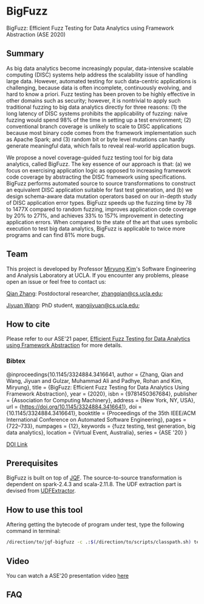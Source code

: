 
# BigFuzz
BigFuzz: Efficient Fuzz Testing for Data Analytics using Framework Abstraction (ASE 2020)

## Summary
As big data analytics become increasingly popular, data-intensive scalable computing (DISC) systems help address the scalability issue of handling large data. However, automated testing for such data-centric applications is challenging, because data is often incomplete, continuously evolving, and hard to know a priori. Fuzz testing has been proven to be highly effective in other domains such as security; however, it is nontrivial to apply such traditional fuzzing to big data analytics directly for three reasons: (1) the long latency of DISC systems prohibits the applicability of fuzzing: naïve fuzzing would spend 98% of the time in setting up a test environment; (2) conventional branch coverage is unlikely to scale to DISC applications because most binary code comes from the framework
implementation such as Apache Spark; and (3) random bit or byte level mutations can hardly generate meaningful data, which fails to reveal real-world application bugs.

We propose a novel coverage-guided fuzz testing tool for big data analytics, called BigFuzz. The key essence of our approach is that: (a) we focus on exercising application logic as opposed to increasing framework code coverage by abstracting the DISC framework using specifications. BigFuzz performs automated source to source transformations to construct an equivalent DISC application suitable for fast test generation, and (b) we design schema-aware data mutation operators based on our in-depth study of DISC application error types. BigFuzz speeds up the fuzzing time by 78 to 1477X compared to random fuzzing, improves application code
coverage by 20% to 271%, and achieves 33% to 157% improvement in detecting application errors. When compared to the state of the art that uses symbolic execution to test big data analytics, BigFuzz is applicable to twice more programs and can find 81% more bugs.

## Team 
This project is developed by Professor [Miryung Kim](http://web.cs.ucla.edu/~miryung/)'s Software Engineering and Analysis Laboratory at UCLA. 
If you encounter any problems, please open an issue or feel free to contact us:

[Qian Zhang](http://web.cs.ucla.edu/~zhangqian/): Postdoctoral researcher, zhangqian@cs.ucla.edu;

[Jiyuan Wang](http://web.cs.ucla.edu/~wangjiyuan): PhD student, wangjiyuan@cs.ucla.edu;

## How to cite 
Please refer to our ASE'21 paper, [Efficient Fuzz Testing for Data Analytics using Framework Abstraction](http://web.cs.ucla.edu/~miryung/Publications/ase2020-bigfuzz.pdf) for more details. 
### Bibtex  
@inproceedings{10.1145/3324884.3416641,
author = {Zhang, Qian and Wang, Jiyuan and Gulzar, Muhammad Ali and Padhye, Rohan and Kim, Miryung},
title = {BigFuzz: Efficient Fuzz Testing for Data Analytics Using Framework Abstraction},
year = {2020},
isbn = {9781450367684},
publisher = {Association for Computing Machinery},
address = {New York, NY, USA},
url = {https://doi.org/10.1145/3324884.3416641},
doi = {10.1145/3324884.3416641},
booktitle = {Proceedings of the 35th IEEE/ACM International Conference on Automated Software Engineering},
pages = {722–733},
numpages = {12},
keywords = {fuzz testing, test generation, big data analytics},
location = {Virtual Event, Australia},
series = {ASE '20}
}

[DOI Link](https://dl.acm.org/doi/10.1145/3324884.3416641)


## Prerequisites

BigFuzz is built on top of [JQF](https://github.com/rohanpadhye/JQF). The source-to-source transformation is dependent on spark-2.4.3 and scala-2.11.8. The UDF extraction part is devised from [UDFExtractor](https://github.com/maligulzar/BigTest/tree/JPF-integrated/UDFExtractor/src/udfExtractor).


## How to use this tool
Aftering getting the bytecode of program under test, type the following command in terminal:

```bash
/direction/to/jqf-bigfuzz -c .:$(/direction/to/scripts/classpath.sh) testDriver testMethod num/null
```

## Video
You can watch a ASE'20 presentation video [here](https://drive.google.com/file/d/12CRdUf1NaJ7T6v4k0BZ19halQX_ducYH/view)

## FAQ 







